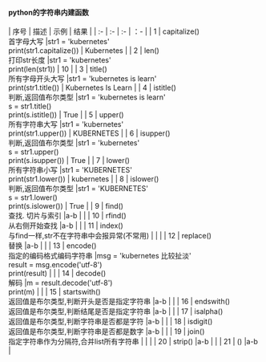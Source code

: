 #### python的字符串内建函数
| 序号  | 描述                                                                 |  示例                                                                           | 结果 |
| :-    | :-                                                                   | :-                                                                              | ：-  | 
| 1     |  capitalize()  <br> 首字母大写                                       |str1 = 'kubernetes' <br> print(str1.capitalize())                                | Kubernetes          |
| 2     |  len()         <br> 打印str长度                                      |str1 = 'kubernetes' <br> print(len(str1))                                        | 10                  |
| 3     |  title()       <br> 所有字母开头大写                                 |str1 = 'kubernetes is learn' <br> print(str1.title())                            | Kubernetes Is Learn |
| 4     |  istitle()     <br> 判断,返回值布尔类型                              |str1 = 'kubernetes is learn' <br> s = str1.title() <br> print(s.istitle())       | True                |
| 5     |  upper()       <br> 所有字符串大写                                   |str1 = 'kubernetes' <br> print(str1.upper())                                     | KUBERNETES          |
| 6     |  isupper()     <br> 判断,返回值布尔类型                              |str1 = 'kubernetes' <br> s = str1.upper() <br> print(s.isupper())                | True                |
| 7     |  lower()       <br> 所有字符串小写                                   |str1 = 'KUBERNETES' <br> print(str1.lower())                                     | kubernetes          |
| 8     |  islower()     <br> 判断,返回值布尔类型                              |str1 = 'KUBERNETES' <br> s = str1.lower() <br> print(s.islower())                | True                |
| 9     |  find()        <br> 查找. 切片与索引                                 |a-b                                                                              |                                 |
| 10    |  rfind()       <br> 从右侧开始查找                                   |a-b                                                                              |                                 |
| 11    |  index()       <br> 与find一样,str不在字符串中会报异常(不常用)       |                                                                                 |                                 |
| 12    |  replace()     <br> 替换                                             |a-b                                                                              |                                 |
| 13    |  encode()      <br> 指定的编码格式编码字符串                         |msg = 'kubernetes 比较扯淡' <br> result = msg.encode('utf-8') <br> print(result) |                                 |
| 14    |  decode()      <br> 解码                                             |m = result.decode('utf-8') <br> print(m)                                         |                                 |
| 15    |  startswith()  <br> 返回值是布尔类型,判断开头是否是指定字符串        |a-b                                                                              |                                 |
| 16    |  endswith()    <br> 返回值是布尔类型,判断结尾是否是指定字符串        |a-b                                                                              |                                 |
| 17    |  isalpha()     <br> 返回值是布尔类型,判断字符串是否都是字符          |a-b                                                                              |                                 |
| 18    |  isdigit()     <br> 返回值是布尔类型,判断字符串是否都是数字          |a-b                                                                              |                                 |
| 19    |  join()        <br> 指定字符串作为分隔符,合并list所有字符串          |                                                                                 |                                 |
| 20    |  strip()                                                             |a-b                                                                              |                                 |
| 21    |       ()                                                             |a-b                                                                              |                                             




